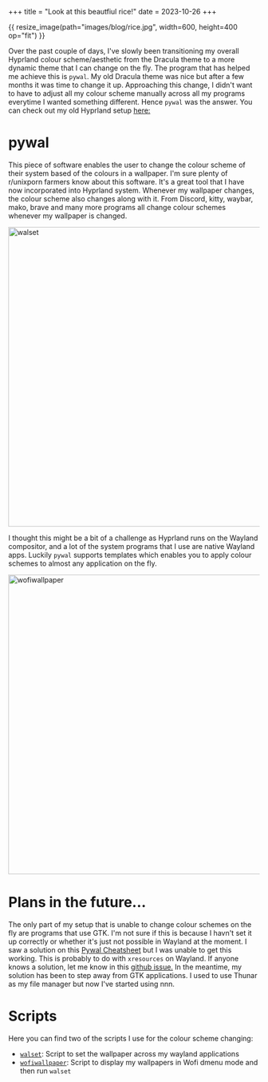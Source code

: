 +++
title = "Look at this beautfiul rice!"
date = 2023-10-26
+++

{{ resize_image(path="images/blog/rice.jpg", width=600, height=400 op="fit") }}

Over the past couple of days, I've slowly been transitioning my overall Hyprland colour scheme/aesthetic from the Dracula theme to a more dynamic theme that I can change on the fly. The program that has helped me achieve this is `pywal`. My old Dracula theme was nice but after a few months it was time to change it up. Approaching this change, I didn't want to have to adjust all my colour scheme manually across all my programs everytime I wanted something different. Hence `pywal` was the answer. You can check out my old Hyprland setup [here:](@/blog/Hyprland.md)

# pywal
This piece of software enables the user to change the colour scheme of their system based of the colours in a wallpaper. I'm sure plenty of r/unixporn farmers know about this software. It's a great tool that I have now incorporated into Hyprland system. Whenever my wallpaper changes, the colour scheme also changes along with it. From Discord, kitty, waybar, mako, brave and many more programs all change colour schemes whenever my wallpaper is changed. 

<img alt="walset" width="600" src="https://picoshare.tuxtower.net/-QUZTregu34" />

I thought this might be a bit of a challenge as Hyprland runs on the Wayland compositor, and a lot of the system programs that I use are native Wayland apps. Luckily `pywal` supports templates which enables you to apply colour schemes to almost any application on the fly.

<img alt="wofiwallpaper" width="600" src="https://picoshare.tuxtower.net/-v3bFwfeyBE" />

# Plans in the future...
The only part of my setup that is unable to change colour schemes on the fly are programs that use GTK. I'm not sure if this is because I havn't set it up correctly or whether it's just not possible in Wayland at the moment. I saw a solution on this <a href="https://www.schotty.com/Cheatsheets/Pywal_cheatsheet/" target="_blank">Pywal Cheatsheet</a> but I was unable to get this working. This is probably to do with `xresources` on Wayland. If anyone knows a solution, let me know in this <a href="https://github.com/dylanaraps/pywal/issues/718" target="_blank">github issue.</a> In the meantime, my solution has been to step away from GTK applications. I used to use Thunar as my file manager but now I've started using nnn.

# Scripts
Here you can find two of the scripts I use for the colour scheme changing:
- <a href="https://github.com/Ay1tsMe/walset" target="_blank">`walset`</a>: Script to set the wallpaper across my wayland applications
- <a href="https://github.com/Ay1tsMe/wofiwallpaper" target="_blank">`wofiwallpaper`</a>: Script to display my wallpapers in Wofi dmenu mode and then run `walset`
